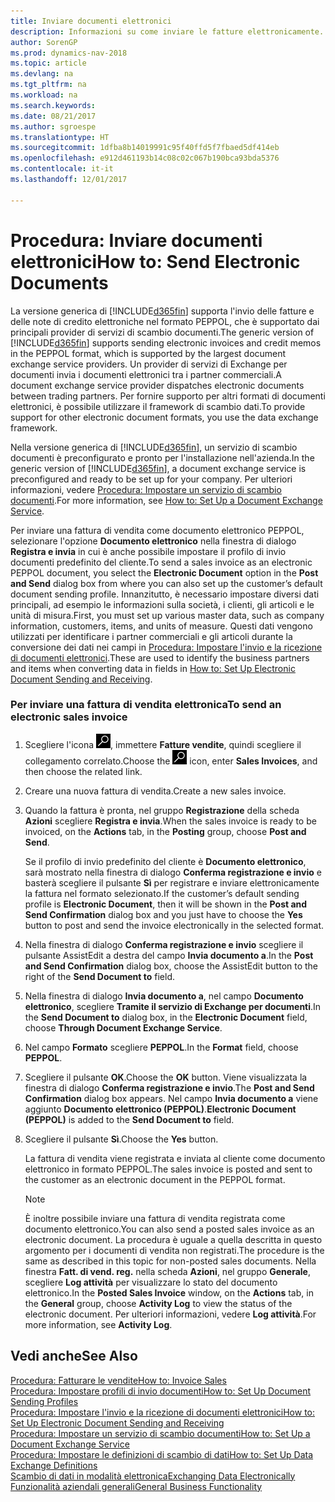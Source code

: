 ```yaml
---
title: Inviare documenti elettronici
description: Informazioni su come inviare le fatture elettronicamente.
author: SorenGP
ms.prod: dynamics-nav-2018
ms.topic: article
ms.devlang: na
ms.tgt_pltfrm: na
ms.workload: na
ms.search.keywords: 
ms.date: 08/21/2017
ms.author: sgroespe
ms.translationtype: HT
ms.sourcegitcommit: 1dfba8b14019991c95f40ffd5f7fbaed5df414eb
ms.openlocfilehash: e912d461193b14c08c02c067b190bca93bda5376
ms.contentlocale: it-it
ms.lasthandoff: 12/01/2017

---
```

# <a name="how-to-send-electronic-documents"></a><span data-ttu-id="7a7e0-103">Procedura: Inviare documenti elettronici</span><span class="sxs-lookup"><span data-stu-id="7a7e0-103">How to: Send Electronic Documents</span></span>
<span data-ttu-id="7a7e0-104">La versione generica di [!INCLUDE[d365fin](includes/d365fin_md.md)] supporta l'invio delle fatture e delle note di credito elettroniche nel formato PEPPOL, che è supportato dai principali provider di servizi di scambio documenti.</span><span class="sxs-lookup"><span data-stu-id="7a7e0-104">The generic version of [!INCLUDE[d365fin](includes/d365fin_md.md)] supports sending electronic invoices and credit memos in the PEPPOL format, which is supported by the largest document exchange service providers.</span></span> <span data-ttu-id="7a7e0-105">Un provider di servizi di Exchange per documenti invia i documenti elettronici tra i partner commerciali.</span><span class="sxs-lookup"><span data-stu-id="7a7e0-105">A document exchange service provider dispatches electronic documents between trading partners.</span></span> <span data-ttu-id="7a7e0-106">Per fornire supporto per altri formati di documenti elettronici, è possibile utilizzare il framework di scambio dati.</span><span class="sxs-lookup"><span data-stu-id="7a7e0-106">To provide support for other electronic document formats, you use the data exchange framework.</span></span>  

 <span data-ttu-id="7a7e0-107">Nella versione generica di [!INCLUDE[d365fin](includes/d365fin_md.md)], un servizio di scambio documenti è preconfigurato e pronto per l'installazione nell'azienda.</span><span class="sxs-lookup"><span data-stu-id="7a7e0-107">In the generic version of [!INCLUDE[d365fin](includes/d365fin_md.md)], a document exchange service is preconfigured and ready to be set up for your company.</span></span> <span data-ttu-id="7a7e0-108">Per ulteriori informazioni, vedere [Procedura: Impostare un servizio di scambio documenti](across-how-to-set-up-a-document-exchange-service.md).</span><span class="sxs-lookup"><span data-stu-id="7a7e0-108">For more information, see [How to: Set Up a Document Exchange Service](across-how-to-set-up-a-document-exchange-service.md).</span></span>  

 <span data-ttu-id="7a7e0-109">Per inviare una fattura di vendita come documento elettronico PEPPOL, selezionare l'opzione **Documento elettronico** nella finestra di dialogo **Registra e invia** in cui è anche possibile impostare il profilo di invio documenti predefinito del cliente.</span><span class="sxs-lookup"><span data-stu-id="7a7e0-109">To send a sales invoice as an electronic PEPPOL document, you select the **Electronic Document** option in the **Post and Send** dialog box from where you can also set up the customer’s default document sending profile.</span></span> <span data-ttu-id="7a7e0-110">Innanzitutto, è necessario impostare diversi dati principali, ad esempio le informazioni sulla società, i clienti, gli articoli e le unità di misura.</span><span class="sxs-lookup"><span data-stu-id="7a7e0-110">First, you must set up various master data, such as company information, customers, items, and units of measure.</span></span> <span data-ttu-id="7a7e0-111">Questi dati vengono utilizzati per identificare i partner commerciali e gli articoli durante la conversione dei dati nei campi in [Procedura: Impostare l'invio e la ricezione di documenti elettronici](across-how-to-set-up-electronic-document-sending-and-receiving.md).</span><span class="sxs-lookup"><span data-stu-id="7a7e0-111">These are used to identify the business partners and items when converting data in fields in [How to: Set Up Electronic Document Sending and Receiving](across-how-to-set-up-electronic-document-sending-and-receiving.md).</span></span>  

### <a name="to-send-an-electronic-sales-invoice"></a><span data-ttu-id="7a7e0-112">Per inviare una fattura di vendita elettronica</span><span class="sxs-lookup"><span data-stu-id="7a7e0-112">To send an electronic sales invoice</span></span>  

1.  <span data-ttu-id="7a7e0-113">Scegliere l'icona ![Cerca pagina o report](media/ui-search/search_small.png "icona Cerca pagina o report"), immettere **Fatture vendite**, quindi scegliere il collegamento correlato.</span><span class="sxs-lookup"><span data-stu-id="7a7e0-113">Choose the ![Search for Page or Report](media/ui-search/search_small.png "Search for Page or Report icon") icon, enter **Sales Invoices**, and then choose the related link.</span></span>  

2.  <span data-ttu-id="7a7e0-114">Creare una nuova fattura di vendita.</span><span class="sxs-lookup"><span data-stu-id="7a7e0-114">Create a new sales invoice.</span></span>  

3.  <span data-ttu-id="7a7e0-115">Quando la fattura è pronta, nel gruppo **Registrazione** della scheda **Azioni** scegliere **Registra e invia**.</span><span class="sxs-lookup"><span data-stu-id="7a7e0-115">When the sales invoice is ready to be invoiced, on the **Actions** tab, in the **Posting** group, choose **Post and Send**.</span></span>  

     <span data-ttu-id="7a7e0-116">Se il profilo di invio predefinito del cliente è **Documento elettronico**, sarà mostrato nella finestra di dialogo **Conferma registrazione e invio** e basterà scegliere il pulsante **Sì** per registrare e inviare elettronicamente la fattura nel formato selezionato.</span><span class="sxs-lookup"><span data-stu-id="7a7e0-116">If the customer’s default sending profile is **Electronic Document**, then it will be shown in the **Post and Send Confirmation** dialog box and you just have to choose the **Yes** button to post and send the invoice electronically in the selected format.</span></span>  

4.  <span data-ttu-id="7a7e0-117">Nella finestra di dialogo **Conferma registrazione e invio** scegliere il pulsante AssistEdit a destra del campo **Invia documento a**.</span><span class="sxs-lookup"><span data-stu-id="7a7e0-117">In the **Post and Send Confirmation** dialog box, choose the AssistEdit button to the right of the **Send Document to** field.</span></span>  

5.  <span data-ttu-id="7a7e0-118">Nella finestra di dialogo **Invia documento a**, nel campo **Documento elettronico**, scegliere **Tramite il servizio di Exchange per documenti**.</span><span class="sxs-lookup"><span data-stu-id="7a7e0-118">In the **Send Document to** dialog box, in the **Electronic Document** field, choose **Through Document Exchange Service**.</span></span>  

6.  <span data-ttu-id="7a7e0-119">Nel campo **Formato** scegliere **PEPPOL**.</span><span class="sxs-lookup"><span data-stu-id="7a7e0-119">In the **Format** field, choose **PEPPOL**.</span></span>  

7.  <span data-ttu-id="7a7e0-120">Scegliere il pulsante **OK**.</span><span class="sxs-lookup"><span data-stu-id="7a7e0-120">Choose the **OK** button.</span></span> <span data-ttu-id="7a7e0-121">Viene visualizzata la finestra di dialogo **Conferma registrazione e invio**.</span><span class="sxs-lookup"><span data-stu-id="7a7e0-121">The **Post and Send Confirmation** dialog box appears.</span></span> <span data-ttu-id="7a7e0-122">Nel campo **Invia documento a** viene aggiunto **Documento elettronico (PEPPOL)**.</span><span class="sxs-lookup"><span data-stu-id="7a7e0-122">**Electronic Document (PEPPOL)** is added to the **Send Document to** field.</span></span>  

8.  <span data-ttu-id="7a7e0-123">Scegliere il pulsante **Sì**.</span><span class="sxs-lookup"><span data-stu-id="7a7e0-123">Choose the **Yes** button.</span></span>  

     <span data-ttu-id="7a7e0-124">La fattura di vendita viene registrata e inviata al cliente come documento elettronico in formato PEPPOL.</span><span class="sxs-lookup"><span data-stu-id="7a7e0-124">The sales invoice is posted and sent to the customer as an electronic document in the PEPPOL format.</span></span>  

    > [!NOTE]  
    >  <span data-ttu-id="7a7e0-125">È inoltre possibile inviare una fattura di vendita registrata come documento elettronico.</span><span class="sxs-lookup"><span data-stu-id="7a7e0-125">You can also send a posted sales invoice as an electronic document.</span></span> <span data-ttu-id="7a7e0-126">La procedura è uguale a quella descritta in questo argomento per i documenti di vendita non registrati.</span><span class="sxs-lookup"><span data-stu-id="7a7e0-126">The procedure is the same as described in this topic for non-posted sales documents.</span></span> <span data-ttu-id="7a7e0-127">Nella finestra **Fatt. di vend. reg.** nella scheda **Azioni**, nel gruppo **Generale**, scegliere **Log attività** per visualizzare lo stato del documento elettronico.</span><span class="sxs-lookup"><span data-stu-id="7a7e0-127">In the **Posted Sales Invoice** window, on the **Actions** tab, in the **General** group, choose **Activity Log** to view the status of the electronic document.</span></span> <span data-ttu-id="7a7e0-128">Per ulteriori informazioni, vedere **Log attività**.</span><span class="sxs-lookup"><span data-stu-id="7a7e0-128">For more information, see **Activity Log**.</span></span>  

## <a name="see-also"></a><span data-ttu-id="7a7e0-129">Vedi anche</span><span class="sxs-lookup"><span data-stu-id="7a7e0-129">See Also</span></span>  
[<span data-ttu-id="7a7e0-130">Procedura: Fatturare le vendite</span><span class="sxs-lookup"><span data-stu-id="7a7e0-130">How to: Invoice Sales</span></span>](sales-how-invoice-sales.md)  
[<span data-ttu-id="7a7e0-131">Procedura: Impostare profili di invio documenti</span><span class="sxs-lookup"><span data-stu-id="7a7e0-131">How to: Set Up Document Sending Profiles</span></span>](sales-how-setup-document-send-profiles.md)  
[<span data-ttu-id="7a7e0-132">Procedura: Impostare l'invio e la ricezione di documenti elettronici</span><span class="sxs-lookup"><span data-stu-id="7a7e0-132">How to: Set Up Electronic Document Sending and Receiving</span></span>](across-how-to-set-up-electronic-document-sending-and-receiving.md)  
[<span data-ttu-id="7a7e0-133">Procedura: Impostare un servizio di scambio documenti</span><span class="sxs-lookup"><span data-stu-id="7a7e0-133">How to: Set Up a Document Exchange Service</span></span>](across-how-to-set-up-a-document-exchange-service.md)  
[<span data-ttu-id="7a7e0-134">Procedura: Impostare le definizioni di scambio di dati</span><span class="sxs-lookup"><span data-stu-id="7a7e0-134">How to: Set Up Data Exchange Definitions</span></span>](across-how-to-set-up-data-exchange-definitions.md)  
[<span data-ttu-id="7a7e0-135">Scambio di dati in modalità elettronica</span><span class="sxs-lookup"><span data-stu-id="7a7e0-135">Exchanging Data Electronically</span></span>](across-data-exchange.md)  
[<span data-ttu-id="7a7e0-136">Funzionalità aziendali generali</span><span class="sxs-lookup"><span data-stu-id="7a7e0-136">General Business Functionality</span></span>](ui-across-business-areas.md)  

